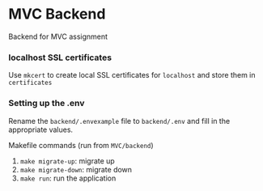 # MVC Backend

Backend for MVC assignment

### localhost SSL certificates

Use `mkcert` to create local SSL certificates for `localhost` and store them in `certificates`

### Setting up the .env

Rename the `backend/.envexample` file to `backend/.env` and fill in the appropriate values.

Makefile commands (run from `MVC/backend`)
1. `make migrate-up`: migrate up
2. `make migrate-down`: migrate down
3. `make run`: run the application
